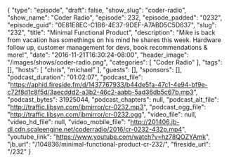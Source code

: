 {
  "type": "episode",
  "draft": false,
  "show_slug": "coder-radio",
  "show_name": "Coder Radio",
  "episode": 232,
  "episode_padded": "0232",
  "episode_guid": "0E81E8EC-C1B6-4E37-9DEF-A7ABD5C5D637",
  "slug": "232",
  "title": "Minimal Functional Product",
  "description": "Mike is back from vacation has somethings on his mind he shares this week. Hardware follow up, customer management for devs, book recommendations & more!",
  "date": "2016-11-21T16:30:24-08:00",
  "header_image": "/images/shows/coder-radio.png",
  "categories": [
    "Coder Radio"
  ],
  "tags": [],
  "hosts": [
    "chris",
    "michael"
  ],
  "guests": [],
  "sponsors": [],
  "podcast_duration": "01:02:07",
  "podcast_file": "https://aphid.fireside.fm/d/1437767933/b44de5fa-47c1-4e94-bf9e-c72f8d1c8f5d/3aecddd2-a3b2-46c2-aabb-5ad36db5c67b.mp3",
  "podcast_bytes": 31925044,
  "podcast_chapters": null,
  "podcast_alt_file": "http://traffic.libsyn.com/jbmirror/cr-0232.mp3",
  "podcast_ogg_file": "http://traffic.libsyn.com/jbmirror/cr-0232.ogg",
  "video_file": null,
  "video_hd_file": null,
  "video_mobile_file": "http://201406.jb-dl.cdn.scaleengine.net/coderradio/2016/cr-0232-432p.mp4",
  "youtube_link": "https://www.youtube.com/watch?v=hz78QOZYAmk",
  "jb_url": "/104836/minimal-functional-product-cr-232/",
  "fireside_url": "/232"
}

